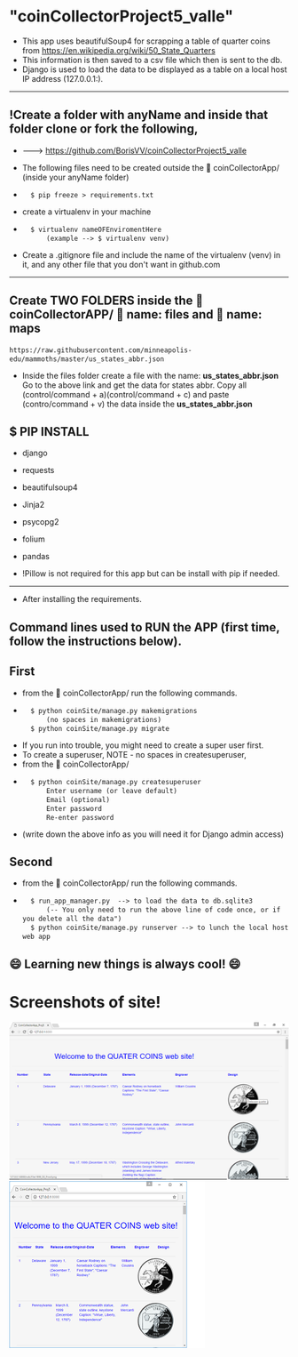 # "coinCollectorProject5_valle"

* This app uses beautifulSoup4 for scrapping a table of quarter coins from
	https://en.wikipedia.org/wiki/50_State_Quarters
*	This information is then saved to a csv file which then is sent to the db.
*	Django is used to load the data to be displayed as a table on a local host IP address (127.0.0.1:).
--------------------------------------------------------------------------------
## 	!Create a folder with anyName and inside that folder clone or fork the following,
*  ---> https://github.com/BorisVV/coinCollectorProject5_valle

* The following files need to be created outside the :file_folder: coinCollectorApp/ (inside your anyName folder)
*	 	$ pip freeze > requirements.txt

* create a virtualenv in your machine
*	 	$ virtualenv nameOFEnviromentHere
			(example --> $ virtualenv venv)

* Create a .gitignore file and include the name of the virtualenv (venv) in it,
	and any other file that you don't want in github.com
--------------------------------------------------------------------------------
## Create TWO FOLDERS inside the :file_folder: coinCollectorAPP/ :file_folder: name: files and :file_folder: name: maps
	https://raw.githubusercontent.com/minneapolis-edu/mammoths/master/us_states_abbr.json
*	Inside the files folder create a file with the name: **us_states_abbr.json**
	  Go to the above link and get the data for states abbr.
	  Copy all (control/command + a)(control/command + c) and paste (contro/command + v) the data inside the **us_states_abbr.json**


## $ PIP INSTALL
* 	django
* 	requests
* 	beautifulsoup4
* 	Jinja2
* 	psycopg2
* 	folium
* 	pandas

* !Pillow is not required for this app but can be install with pip if needed.

--------------------------------------------------------------------------------
*	After installing the requirements.

## Command lines used to RUN the APP (first time, follow the instructions below).
## First
* from the :file_folder: coinCollectorApp/ run the following commands.
*		$ python coinSite/manage.py makemigrations
		  	(no spaces in makemigrations)
	 	$ python coinSite/manage.py migrate

* If you run into trouble, you might need to create a super user first.
* To create a superuser, NOTE - no spaces in createsuperuser,
* from the :file_folder: coinCollectorApp/
*	 	$ python coinSite/manage.py createsuperuser
		  	Enter username (or leave default)
		  	Email (optional)
		  	Enter password
		  	Re-enter password
* (write down the above info as you will need it for Django admin access)

## Second
* from the :file_folder: coinCollectorApp/ run the following commands.
* 		$ run_app_manager.py  --> to load the data to db.sqlite3
			(-- You only need to run the above line of code once, or if you delete all the data")
 		$ python coinSite/manage.py runserver --> to lunch the local host web app

:smile: Learning new things is always cool! :smile:
--------------------------------------------------------------------------------
# Screenshots of site!
![alt text](coinCollectorApp/screenshots/quaters_page.png "Screen shot of site")
![alt text](coinCollectorApp/screenshots/page.png "Smaller screen view")
